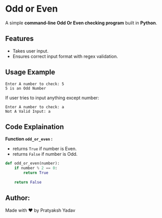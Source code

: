 # Odd or Even

A simple **command-line Odd Or Even checking  program** built in **Python**.


## Features
- Takes user input. 
- Ensures correct input format with regex validation.

## Usage Example

```
Enter A number to check: 5
5 is an Odd Number

```

If user tries to input anything except number:
```
Enter A number to check: a
Not A Valid Input: a
```

## Code Explaination

**Function `odd_or_even` :**
- returns ``True`` if number is Even.
- returns ``False`` if number is Odd.

```python
def odd_or_even(number):
    if number % 2 == 0:
        return True
    
    return False

```
## Author:
Made with ❤️ by Pratyaksh Yadav
 